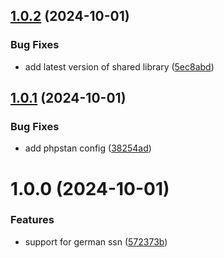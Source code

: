 ## [1.0.2](https://github.com/bespin-studios/datavalidation-ssn/compare/v1.0.1...v1.0.2) (2024-10-01)


### Bug Fixes

* add latest version of shared library ([5ec8abd](https://github.com/bespin-studios/datavalidation-ssn/commit/5ec8abdb2cd659e65c27e1af87e964e43667a56c))

## [1.0.1](https://github.com/bespin-studios/datavalidation-ssn/compare/v1.0.0...v1.0.1) (2024-10-01)


### Bug Fixes

* add phpstan config ([38254ad](https://github.com/bespin-studios/datavalidation-ssn/commit/38254ada4bdb7dd59615b67ff8feff99c3ac7e90))

# 1.0.0 (2024-10-01)


### Features

* support for german ssn ([572373b](https://github.com/bespin-studios/datavalidation-ssn/commit/572373b7a38e1923fdcfc2cc9355cd6f0e6319c0))
